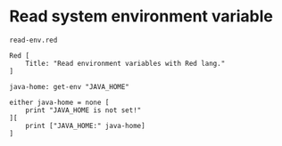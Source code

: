 # Read system environment variable

`read-env.red`

```red
Red [
    Title: "Read environment variables with Red lang."
]

java-home: get-env "JAVA_HOME"

either java-home = none [
    print "JAVA_HOME is not set!" 
][
    print ["JAVA_HOME:" java-home] 
]

```
